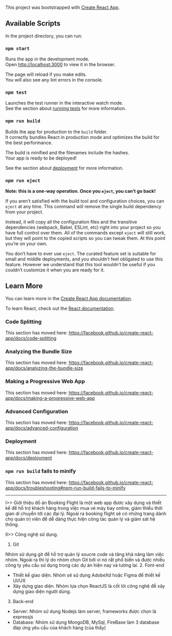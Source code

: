 This project was bootstrapped with [Create React App](https://github.com/facebook/create-react-app).

## Available Scripts

In the project directory, you can run:

### `npm start`

Runs the app in the development mode.<br />
Open [http://localhost:3000](http://localhost:3000) to view it in the browser.

The page will reload if you make edits.<br />
You will also see any lint errors in the console.

### `npm test`

Launches the test runner in the interactive watch mode.<br />
See the section about [running tests](https://facebook.github.io/create-react-app/docs/running-tests) for more information.

### `npm run build`

Builds the app for production to the `build` folder.<br />
It correctly bundles React in production mode and optimizes the build for the best performance.

The build is minified and the filenames include the hashes.<br />
Your app is ready to be deployed!

See the section about [deployment](https://facebook.github.io/create-react-app/docs/deployment) for more information.

### `npm run eject`

**Note: this is a one-way operation. Once you `eject`, you can’t go back!**

If you aren’t satisfied with the build tool and configuration choices, you can `eject` at any time. This command will remove the single build dependency from your project.

Instead, it will copy all the configuration files and the transitive dependencies (webpack, Babel, ESLint, etc) right into your project so you have full control over them. All of the commands except `eject` will still work, but they will point to the copied scripts so you can tweak them. At this point you’re on your own.

You don’t have to ever use `eject`. The curated feature set is suitable for small and middle deployments, and you shouldn’t feel obligated to use this feature. However we understand that this tool wouldn’t be useful if you couldn’t customize it when you are ready for it.

## Learn More

You can learn more in the [Create React App documentation](https://facebook.github.io/create-react-app/docs/getting-started).

To learn React, check out the [React documentation](https://reactjs.org/).

### Code Splitting

This section has moved here: https://facebook.github.io/create-react-app/docs/code-splitting

### Analyzing the Bundle Size

This section has moved here: https://facebook.github.io/create-react-app/docs/analyzing-the-bundle-size

### Making a Progressive Web App

This section has moved here: https://facebook.github.io/create-react-app/docs/making-a-progressive-web-app

### Advanced Configuration

This section has moved here: https://facebook.github.io/create-react-app/docs/advanced-configuration

### Deployment

This section has moved here: https://facebook.github.io/create-react-app/docs/deployment

### `npm run build` fails to minify

This section has moved here: https://facebook.github.io/create-react-app/docs/troubleshooting#npm-run-build-fails-to-minify

---------------------------------------------------------------------------------------------------------------------------

I>> Giới thiệu đồ án
Booking Flight là một web app đươc xây dựng và thiết kế để hỗ trợ khách hàng trong việc mua vé máy bay online, giảm thiểu thời gian di chuyển tới các đại lý. Ngoài ra booking flight sẽ có những trang dành cho quản trị viên để dễ dàng thực hiện công tác quản lý và giám sát hệ thống.

II>> Công nghệ sử dụng.
1. Git

Nhóm sử dụng git để hỗ trợ quản lý soucre code và tăng khả năng làm việc nhóm. Ngoài ra thì lý do nhóm chọn Git bởi vì nó rất phổ biến và được nhiều công ty yêu cầu sử dụng trong các dự án hiện nay và tương lai.
2. Font-end
  - Thiết kế giao diện. Nhóm sẽ sử dụng AdobeXd hoặc Figma để thiết kế UI/UX
  - Xây dựng giao diện. Nhóm lựa chọn ReactJS là cốt lõi công nghệ đễ xây dựng giao diện người dùng.
3. Back-end 
  - Server: Nhóm sử dụng Nodejs làm server, frameworks được chọn là expressjs
  - Database: Nhóm sử dụng MongoDB, MySql, FireBase làm 3 database đáp ứng yêu cầu của khách hàng (của thầy)

















